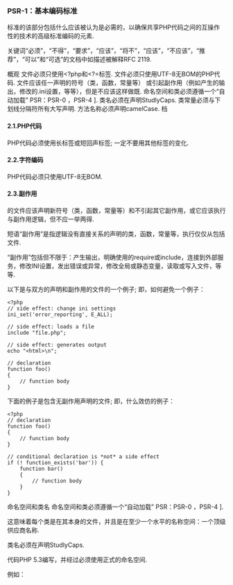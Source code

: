 ### PSR-1：基本编码标准

标准的该部分包括什么应该被认为是必需的，以确保共享PHP代码之间的互操作性的技术的高级标准编码的元素.

关键词“必须”，“不得”，“要求”，“应该”，“将不”，“应该”，“不应该”，“推荐”，“可以”和“可选”的文档中如描述被解释RFC 2119.

概观
文件必须只使用<?php和<?=标签.
文件必须只使用UTF-8无BOM的PHP代码.
文件应该任一声明的符号（类，函数，常量等） 或引起副作用（例如产生的输出，修改的.ini设置，等等），但是不应该这样做既.
命名空间和类必须遵循一个“自动加载” PSR：PSR-0 ，PSR-4 ].
类名必须在声明StudlyCaps.
类常量必须与下划线分隔符所有大写声明.
方法名称必须声明camelCase.
档
#### 2.1.PHP代码

PHP代码必须使用长<?php ?>标签或短回声<?= ?>标签; 一定不要用其他标签的变化.

#### 2.2.字符编码

PHP代码必须只使用UTF-8无BOM.

#### 2.3.副作用

的文件应该声明新符号（类，函数，常量等）和不引起其它副作用，或它应该执行与副作用逻辑，但不应一举两得.

短语“副作用”是指逻辑没有直接关系的声明的类，函数，常量等，执行仅仅从包括文件.

“副作用”包括但不限于：产生输出，明确使用的require或include，连接到外部服务，修改INI设置，发出错误或异常，修改全局或静态变量，读取或写入文件，等等.

以下是与双方的声明和副作用的文件的一个例子; 即，如何避免一个例子：
```
<?php
// side effect: change ini settings
ini_set('error_reporting', E_ALL);

// side effect: loads a file
include "file.php";

// side effect: generates output
echo "<html>\n";

// declaration
function foo()
{
    // function body
}
```
下面的例子是包含无副作用声明的文件; 即，什么效仿的例子：

```
<?php
// declaration
function foo()
{
    // function body
}

// conditional declaration is *not* a side effect
if (! function_exists('bar')) {
    function bar()
    {
        // function body
    }
}
```
命名空间和类名
命名空间和类必须遵循一个“自动加载” PSR：PSR-0 ，PSR-4 ].

这意味着每个类是在其本身的文件，并且是在至少一个水平的名称空间：一个顶级供应商名称.

类名必须在声明StudlyCaps.

代码PHP 5.3编写，并经过必须使用正式的命名空间.

例如：

<?php
// PHP 5.3 and later:
namespace Vendor\Model;

class Foo
{
}
代码5.2.x书面和前应该使用的伪命名空间约定Vendor_前缀的类名.
```
<?php
// PHP 5.2.x and earlier:
class Vendor_Model_Foo
{
}
```
类常量，属性和方法
术语“级”指的是所有类，接口和特点.

#### 4.1.常量

类常量必须与下划线分隔符所有大写声明.例如：
```
<?php
namespace Vendor\Model;

class Foo
{
    const VERSION = '1.0';
    const DATE_APPROVED = '2012-06-01';
}
```
#### 4.2.属性

本指南有意避免关于使用任何建议 $StudlyCaps，$camelCase或$under_score属性名称.

无论命名规范应该是一个合理的范围之内一贯性原则.该范围可以是供应商级，封装级，类级，或方法级.

#### 4.3.方法

方法名称必须声明camelCase().
